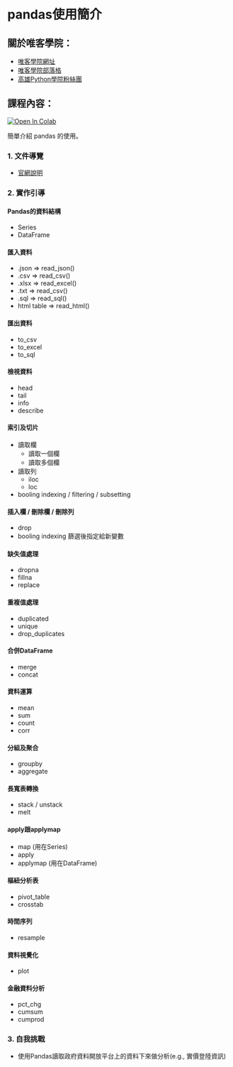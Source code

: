 # pandas使用簡介

## 關於唯客學院：

* [唯客學院網址](https://www.victorgau.com)
* [唯客學院部落格](https://victorgau.com/blog/)
* [高雄Python學院粉絲團](https://www.facebook.com/KHPYAcademy/)

## 課程內容：

[![Open In Colab](https://colab.research.google.com/assets/colab-badge.svg)](https://colab.research.google.com/github/victorgau/khpy_pandas_intro/)

簡單介紹 pandas 的使用。

### 1. 文件導覽

* [官網說明](https://pandas.pydata.org/pandas-docs/stable/index.html)

### 2. 實作引導

#### Pandas的資料結構

* Series
* DataFrame

#### 匯入資料

* .json => read_json()
* .csv => read_csv()
* .xlsx => read_excel()
* .txt => read_csv()
* .sql => read_sql()
* html table => read_html()

#### 匯出資料

* to_csv
* to_excel
* to_sql
  
#### 檢視資料

* head
* tail
* info
* describe

#### 索引及切片

* 讀取欄
  * 讀取一個欄
  * 讀取多個欄
* 讀取列
  * iloc
  * loc
* booling indexing / filtering / subsetting

#### 插入欄 / 刪除欄 / 刪除列

* drop
* booling indexing 篩選後指定給新變數

#### 缺失值處理

* dropna
* fillna
* replace

#### 重複值處理

* duplicated
* unique
* drop_duplicates

#### 合併DataFrame

* merge
* concat

#### 資料運算

* mean
* sum
* count
* corr

#### 分組及聚合

* groupby
* aggregate

#### 長寬表轉換

* stack / unstack
* melt

#### apply跟applymap

* map (用在Series)
* apply
* applymap (用在DataFrame)

#### 樞紐分析表

* pivot_table
* crosstab

#### 時間序列

* resample

#### 資料視覺化

* plot

#### 金融資料分析

* pct_chg
* cumsum
* cumprod

### 3. 自我挑戰

* 使用Pandas讀取政府資料開放平台上的資料下來做分析(e.g., 實價登陸資訊)